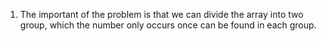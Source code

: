 1. The important of the problem is that we can divide the array into two group, which the number only occurs once can be found in each group.